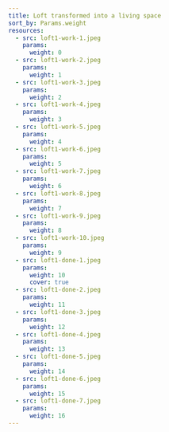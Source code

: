 ```yaml
---
title: Loft transformed into a living space
sort_by: Params.weight
resources:
  - src: loft1-work-1.jpeg
    params:
      weight: 0
  - src: loft1-work-2.jpeg
    params:
      weight: 1
  - src: loft1-work-3.jpeg
    params:
      weight: 2
  - src: loft1-work-4.jpeg
    params:
      weight: 3
  - src: loft1-work-5.jpeg
    params:
      weight: 4
  - src: loft1-work-6.jpeg
    params:
      weight: 5
  - src: loft1-work-7.jpeg
    params:
      weight: 6
  - src: loft1-work-8.jpeg
    params:
      weight: 7
  - src: loft1-work-9.jpeg
    params:
      weight: 8
  - src: loft1-work-10.jpeg
    params:
      weight: 9
  - src: loft1-done-1.jpeg
    params:
      weight: 10
      cover: true
  - src: loft1-done-2.jpeg
    params:
      weight: 11
  - src: loft1-done-3.jpeg
    params:
      weight: 12
  - src: loft1-done-4.jpeg
    params:
      weight: 13
  - src: loft1-done-5.jpeg
    params:
      weight: 14
  - src: loft1-done-6.jpeg
    params:
      weight: 15
  - src: loft1-done-7.jpeg
    params:
      weight: 16
---
```

